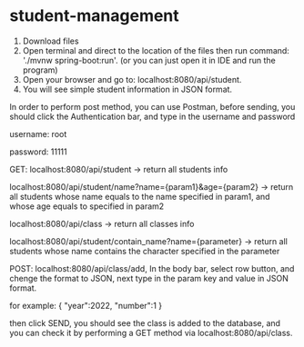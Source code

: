 # student-management
1. Download files
2. Open terminal and direct to the location of the files then run command: './mvnw spring-boot:run'. (or you can just open it in IDE and run the program)
3. Open your browser and go to: localhost:8080/api/student.
4. You will see simple student information in JSON format.

In order to perform post method, you can use Postman, 
before sending, you should click the Authentication bar,
and type in the username and password

 username: root
 
 password: 11111

GET:
localhost:8080/api/student -> return all students info

localhost:8080/api/student/name?name={param1}&age={param2} -> return all students whose name equals to the name specified in param1, and whose age equals to specified in param2

localhost:8080/api/class   -> return all classes info

localhost:8080/api/student/contain_name?name={parameter} -> return all students whose name contains the character specified in the parameter
          

POST:
localhost:8080/api/class/add, 
In the body bar, select row button, and chenge the format to JSON, next type in  the param key and value in JSON format.

for example:
{
  "year":2022,
  "number":1
}

then click SEND, you should see the class is added to the database, and you can check it by performing a GET method via localhost:8080/api/class.
